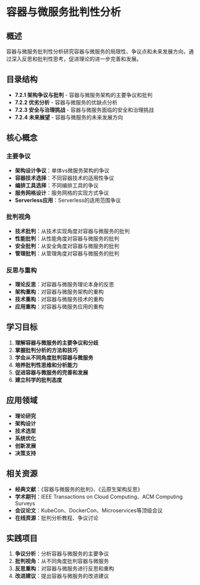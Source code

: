 # 容器与微服务批判性分析

## 概述

容器与微服务批判性分析研究容器与微服务的局限性、争议点和未来发展方向，通过深入反思和批判性思考，促进理论的进一步完善和发展。

## 目录结构

- **7.2.1 架构争议与批判** - 容器与微服务架构的主要争议和批判
- **7.2.2 优劣分析** - 容器与微服务的优缺点分析
- **7.2.3 安全与治理挑战** - 容器与微服务面临的安全和治理挑战
- **7.2.4 未来展望** - 容器与微服务的未来发展方向

## 核心概念

### 主要争议

- **架构设计争议**：单体vs微服务架构的争议
- **容器技术选择**：不同容器技术的适用性争议
- **编排工具选择**：不同编排工具的争议
- **服务网格设计**：服务网格的实现方式争议
- **Serverless应用**：Serverless的适用范围争议

### 批判视角

- **技术批判**：从技术实现角度对容器与微服务的批判
- **性能批判**：从性能角度对容器与微服务的批判
- **安全批判**：从安全角度对容器与微服务的批判
- **管理批判**：从管理角度对容器与微服务的批判

### 反思与重构

- **理论反思**：对容器与微服务理论本身的反思
- **架构重构**：对容器与微服务架构的重构
- **技术重构**：对容器与微服务技术的重构
- **应用重构**：对容器与微服务应用的重构

## 学习目标

1. **理解容器与微服务的主要争议和分歧**
2. **掌握批判分析的方法和技巧**
3. **学会从不同角度批判容器与微服务**
4. **培养批判性思维和分析能力**
5. **促进容器与微服务的完善和发展**
6. **建立科学的批判态度**

## 应用领域

- **理论研究**
- **架构设计**
- **技术选型**
- **系统优化**
- **创新发展**
- **决策支持**

## 相关资源

- **经典文献**：《容器与微服务的批判》、《云原生架构反思》
- **学术期刊**：IEEE Transactions on Cloud Computing、ACM Computing Surveys
- **会议论文**：KubeCon、DockerCon、Microservices等顶级会议
- **在线资源**：批判分析教程、争议讨论

## 实践项目

1. **争议分析**：分析容器与微服务的主要争议
2. **批判视角**：从不同角度批判容器与微服务
3. **反思重构**：对容器与微服务进行反思和重构
4. **改进建议**：提出容器与微服务的改进建议
